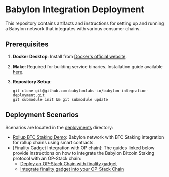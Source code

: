 # Babylon Integration Deployment

This repository contains artifacts and instructions for setting up and running a Babylon network that integrates with various consumer chains.

## Prerequisites

1. **Docker Desktop**: Install from [Docker's official website](https://docs.docker.com/desktop/).

2. **Make**: Required for building service binaries. Installation guide available [here](https://sp21.datastructur.es/materials/guides/make-install.html).

3. **Repository Setup**:
   ```shell
   git clone git@github.com:babylonlabs-io/babylon-integration-deployment.git
   git submodule init && git submodule update
   ```

## Deployment Scenarios

Scenarios are located in the [deployments](deployments/) directory:

- [Rollup BTC Staking Demo](deployments/rollup-btc-staking-demo): Babylon network with BTC Staking integration for rollup chains using smart contracts.
- [Finality Gadget Integration with OP chain]: The guides linked below provide instructions on how to integrate the Babylon Bitcoin Staking protocol with an OP-Stack chain:
  - [Deploy an OP-Stack Chain with finality gadget](https://github.com/Snapchain/op-chain-deployment)
  - [Integrate finality gadget into your OP-Stack Chain](https://github.com/Snapchain/babylon-deployment)
